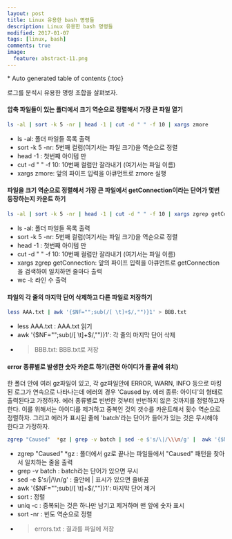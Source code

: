 ```yaml
---
layout: post
title: Linux 유용한 bash 명령들
description: Linux 유용한 bash 명령들
modified: 2017-01-07
tags: [linux, bash]
comments: true
image:
  feature: abstract-11.png
---
```


<section id="table-of-contents" class="toc">
<div id="drawer" markdown="1">
*  Auto generated table of contents
{:toc}
</div>
</section><!-- /#table-of-contents -->

로그를 분석시 유용한 명령 조합을 살펴보자.

####  압축 파일들이 있는 폴더에서 크기 역순으로 정렬해서 가장 큰 파일 열기

```bash
ls -al | sort -k 5 -nr | head -1 | cut -d " " -f 10 | xargs zmore
``` 

- ls -al: 폴더 파일들 목록 출력
- sort -k 5 -nr: 5번째 컬럼(여기서는 파일 크기)을  역순으로 정렬
- head -1 : 첫번째 아이템 만
- cut -d " " -f 10: 10번째 컬럼만 잘라내기 (여기서는 파일 이름)
- xargs zmore: 앞의 파이프 입력을 아큐먼트로 zmore 실행

#### 파일을 크기 역순으로 정렬해서 가장 큰 파일에서 getConnection이라는 단어가 몇번 등장하는지 카운트 하기

```bash
ls -al | sort -k 5 -nr | head -1 | cut -d " " -f 10 | xargs zgrep getConnection | wc -l
``` 

- ls -al: 폴더 파일들 목록 출력
- sort -k 5 -nr: 5번째 컬럼(여기서는 파일 크기)을  역순으로 정렬
- head -1 : 첫번째 아이템 만
- cut -d " " -f 10: 10번째 컬럼만 잘라내기 (여기서는 파일 이름)
- xargs zgrep getConnection: 앞의 파이프 입력을 아큐먼트로 getConnection을 검색하여 일치하면 줄마다 출력
- wc -l: 라인 수 출력

#### 파일의 각 줄의 마지막 단어 삭제하고 다른 파일로 저장하기

```bash
less AAA.txt | awk '{$NF="";sub(/[ \t]+$/,"")}1' > BBB.txt
``` 

- less AAA.txt : AAA.txt 읽기
- awk '{$NF="";sub(/[ \t]+$/,"")}1': 각 줄의 마지막 단어 삭제
- > BBB.txt: BBB.txt로 저장

#### error 종류별로 발생한 숫자 카운트 하기(관련 아이디가 줄 끝에 위치)

한 폴더 안에 여러 gz파일이 있고, 각 gz파일안에 ERROR, WARN, INFO 등으로 마킹된 로그가 연속으로 나타나는데 에러의 경우 'Caused by. 에러 종류: 아이디'의 형태로 출력된다고 가정하자.
에러 종류별로 빈번한 것부터 빈번하지 않은 것까지를 정렬하고자 한다. 이를 위해서는 아이디를 제거하고 중복인 것의 갯수를 카운트해서 횟수 역순으로 정렬하자. 
그리고 에러가 표시된 줄에 'batch'라는 단어가 들어가 있는 것은 무시해야 한다고 가정하자. 

 ```bash
 zgrep "Caused"  *gz | grep -v batch | sed -e $'s/\|/\\\n/g' |  awk '{$NF="";sub(/[ \t]+$/,"")}1' | sort | uniq -c | sort -nr > errors.txt
``` 

- zgrep "Caused"  *gz : 폴더에서 gz로 끝나는 파일들에서 "Caused" 패턴을 찾아서 일치하는 줄을 출력
- grep -v batch : batch라는 단어가 있으면 무시
- sed -e $'s/\|/\\\n/g' : 줄안에 | 표시가 있으면 줄바꿈
- awk '{$NF="";sub(/[ \t]+$/,"")}1': 마지막 단어 제거
- sort : 정렬
- uniq -c : 중복되는 것은 하나만 남기고 제거하며 맨 앞에 숫자 표시 
- sort -nr : 빈도 역순으로 정렬
- > errors.txt : 결과를 파일에 저장
